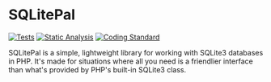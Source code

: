 # SQLitePal

[![Tests][tests image]][tests]
[![Static Analysis][static analysis image]][static analysis]
[![Coding Standard][coding standard image]][coding standard]

SQLitePal is a simple, lightweight library for working with SQLite3 databases in PHP. It's made for situations where all you need is a friendlier interface than what's provided by PHP's built-in SQLite3 class.

[tests]: https://github.com/joelface/sqlitepal/actions/workflows/tests.yml
[tests image]: https://github.com/joelface/sqlitepal/workflows/Tests/badge.svg
[static analysis]: https://github.com/joelface/sqlitepal/actions/workflows/static-analysis.yml
[static analysis image]: https://github.com/joelface/sqlitepal/workflows/Static%20Analysis/badge.svg
[coding standard]: https://github.com/joelface/sqlitepal/actions/workflows/coding-standard.yml
[coding standard image]: https://github.com/joelface/sqlitepal/workflows/Coding%20Standard/badge.svg
